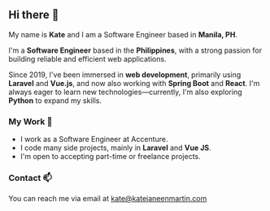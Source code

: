 ## Hi there 👋

My name is **Kate** and I am a Software Engineer based in **Manila, PH**.

I'm a **Software Engineer** based in the **Philippines**, with a strong passion for building reliable and efficient web applications.

Since 2019, I've been immersed in **web development**, primarily using **Laravel** and **Vue.js**, and now also working with **Spring Boot** and **React**. I'm always eager to learn new technologies—currently, I'm also exploring **Python** to expand my skills.

### My Work 🔭
 - I work as a Software Engineer at Accenture.
 - I code many side projects, mainly in **Laravel** and **Vue JS**.
 - I'm open to accepting part-time or freelance projects.

### Contact 📫
You can reach me via email at [kate@katejaneenmartin.com](mailto:kate@katejaneenmartin.com)
